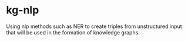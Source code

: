 # kg-nlp
Using nlp methods such as NER to create triples from unstructured input that will be used in the formation of knowledge graphs.